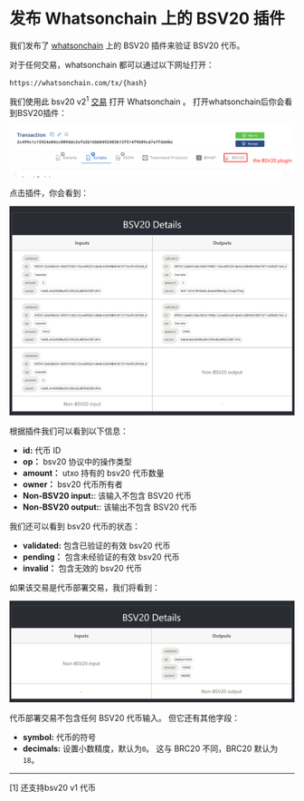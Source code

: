 # 发布 Whatsonchain 上的 BSV20 插件


我们发布了 [whatsonchain](https://whatsonchain.com/) 上的 BSV20 插件来验证 BSV20 代币。


对于任何交易，whatsonchain 都可以通过以下网址打开：

````
https://whatsonchain.com/tx/{hash}
````

我们使用此 bsv20 v2<sup>1</sup> [交易](https://whatsonchain.com/tx/2c499c1c15924e04cc009ddc2efe2b16bb8492483b13f514f9689cd7effdd48e) 打开 Whatsonchain 。 打开whatsonchain后你会看到BSV20插件：

![](bsv20-plugin_1.png)

点击插件，你会看到：

![](bsv20-plugin_2.png)

根据插件我们可以看到以下信息：

- **id:** 代币 ID
- **op：** bsv20 协议中的操作类型
- **amount：** utxo 持有的 bsv20 代币数量
- **owner：** bsv20 代币所有者
- **Non-BSV20 input:**: 该输入不包含 BSV20 代币
- **Non-BSV20 output:**: 该输出不包含 BSV20 代币

我们还可以看到 bsv20 代币的状态：

- **validated:** 包含已验证的有效 bsv20 代币
- **pending：** 包含未经验证的有效 bsv20 代币
- **invalid：** 包含无效的 bsv20 代币

如果该交易是代币部署交易，我们将看到：

![](bsv20-plugin_3.png)


代币部署交易不包含任何 BSV20 代币输入。 但它还有其他字段：

- **symbol:** 代币的符号
- **decimals:** 设置小数精度，默认为`0`。 这与 BRC20 不同，BRC20 默认为 `18`。


------------------------

[1] 还支持bsv20 v1 代币